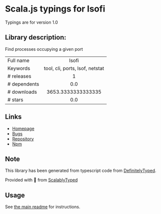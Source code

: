 
# Scala.js typings for lsofi

Typings are for version 1.0

## Library description:
Find processes occupying a given port

|                    |                 |
| ------------------ | :-------------: |
| Full name          | lsofi |
| Keywords           | tool, cli, ports, lsof, netstat |
| # releases         | 1 |
| # dependents       | 0.0 |
| # downloads        | 3653.3333333333335 |
| # stars            | 0.0 |

## Links
- [Homepage](https://github.com/marionebl/lsofi#readme)
- [Bugs](https://github.com/marionebl/lsofi/issues)
- [Repository](https://github.com/marionebl/lsofi)
- [Npm](https://www.npmjs.com/package/lsofi)
    


## Note
This library has been generated from typescript code from [DefinitelyTyped](https://definitelytyped.org).

Provided with :purple_heart: from [ScalablyTyped](https://github.com/oyvindberg/ScalablyTyped)

## Usage
See [the main readme](../../readme.md) for instructions.


